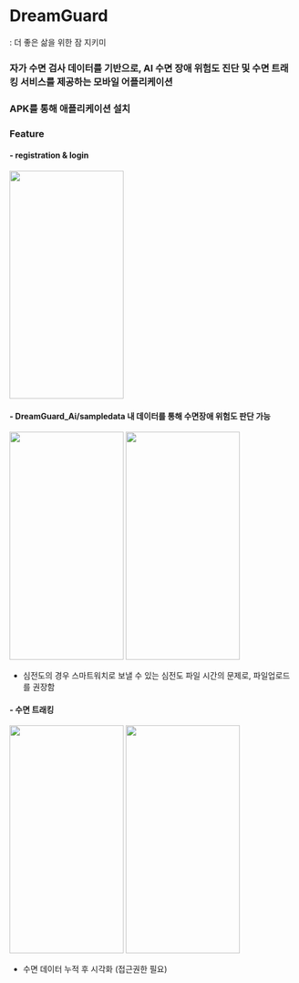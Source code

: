 # DreamGuard
: 더 좋은 삶을 위한 잠 지키미
### 자가 수면 검사 데이터를 기반으로, AI 수면 장애 위험도 진단 및 수면 트래킹 서비스를 제공하는 모바일 어플리케이션
### APK를 통해 애플리케이션 설치
### Feature
#### - registration & login
<img src="https://github.com/jeaniejan/Capston/assets/121528605/d46403e3-0e4b-4570-82e1-24db8d6fad0f.png" width="200" height="400"/>

#### - DreamGuard_Ai/sampledata 내 데이터를 통해 수면장애 위험도 판단 가능
<img src="https://github.com/jeaniejan/Capston/assets/121528605/bd949584-6bfb-464d-b1f3-11e295b7ebe4.png" width="200" height="400"/>
<img src="https://github.com/jeaniejan/Capston/assets/121528605/c7db719c-2606-48a5-a4e4-c62039a02012.png" width="200" height="400"/>

- 심전도의 경우 스마트워치로 보낼 수 있는 심전도 파일 시간의 문제로, 파일업로드를 권장함
  
#### - 수면 트래킹
<img src="https://github.com/jeaniejan/Capston/assets/121528605/630d1774-960d-4a99-a8bf-7943124c139f.png" width="200" height="400"/>
<img src="https://github.com/jeaniejan/Capston/assets/121528605/143f4dfd-9e6d-4d2c-b6ec-db982b273a8b.png" width="200" height="400"/>

- 수면 데이터 누적 후 시각화 (접근권한 필요)


